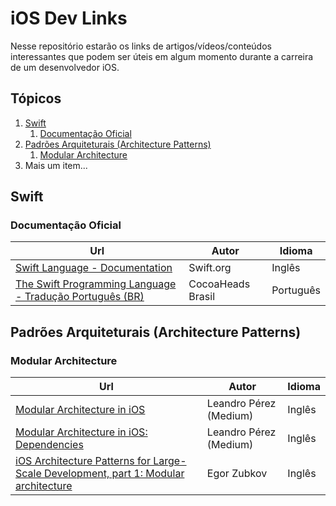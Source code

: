 # iOS Dev Links

Nesse repositório estarão os links de artigos/vídeos/conteúdos interessantes que podem ser úteis em algum momento durante a carreira de um desenvolvedor iOS.

## Tópicos

1. [Swift](#swift)
    1. [Documentação Oficial](#documentação-oficial)
2. [Padrões Arquiteturais (Architecture Patterns)](#padrões-arquiteturais-architecture-patterns)
    1. [Modular Architecture](#modular-architecture)
3. Mais um item...


## Swift

### Documentação Oficial

Url | Autor | Idioma
--- | --- | ---
[Swift Language - Documentation](https://www.swift.org/documentation/) | Swift.org | Inglês
[The Swift Programming Language - Tradução Português (BR)](https://github.com/CocoaHeadsBrasil/the-swift-programming-language-in-portuguese-br) | CocoaHeads Brasil | Português


## Padrões Arquiteturais (Architecture Patterns)

### Modular Architecture

Url | Autor | Idioma
--- | --- | ---
[Modular Architecture in iOS](https://medium.com/flawless-app-stories/a-modular-architecture-in-swift-aafd9026aa99) | Leandro Pérez (Medium) | Inglês
[Modular Architecture in iOS: Dependencies](https://medium.com/flawless-app-stories/modular-architecture-in-ios-dependencies-1cf9b563aa1d9) | Leandro Pérez (Medium) | Inglês
[iOS Architecture Patterns for Large-Scale Development, part 1: Modular architecture](https://blog.griddynamics.com/modular-architecture-in-ios/) | Egor Zubkov | Inglês
